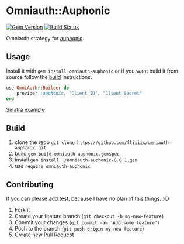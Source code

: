 # Omniauth::Auphonic

[![Gem Version](https://badge.fury.io/rb/omniauth-auphonic.png)](http://badge.fury.io/rb/omniauth-auphonic)
[![Build Status](https://travis-ci.org/fliiiix/omniauth-auphonic.png?branch=master)](https://travis-ci.org/fliiiix/omniauth-auphonic)

Omniauth strategy for [auphonic](https://auphonic.com).

## Usage

Install it with `gem install omniauth-auphonic` or if you want build it from source follow the [build](#build) instructions.

```ruby
use OmniAuth::Builder do
    provider :auphonic, "Client ID", "Client Secret"
end
```

[Sinatra example](/sinatra-example.md)

## Build

1. clone the repo `git clone https://github.com/fliiiix/omniauth-auphonic.git`
2. build `gem build omniauth-auphonic.gemspec`
3. install `gem install ./omniauth-auphonic-0.0.1.gem` 
4. use `require omniauth-auphonic` 

## Contributing

If you can please add test, because I have no plan of this things. xD

1. Fork it
2. Create your feature branch (`git checkout -b my-new-feature`)
3. Commit your changes (`git commit -am 'Add some feature'`)
4. Push to the branch (`git push origin my-new-feature`)
5. Create new Pull Request
